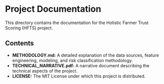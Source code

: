 # Project Documentation

This directory contains the documentation for the Holistic Farmer Trust Scoring (HFTS) project.

## Contents

*   **METHODOLOGY.md:** A detailed explanation of the data sources, feature engineering, modeling, and risk classification methodology.
*   **TECHNICAL_NARRATIVE.pdf:** A narrative document describing the technical aspects of the project. 
*   **LICENSE:** The MIT License under which this project is distributed.
